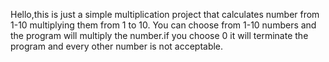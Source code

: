 Hello,this is just a simple multiplication project that calculates number from 1-10 multiplying them from 1 to 10.
You can choose from 1-10 numbers and the program will multiply the number.if you choose 0 it will terminate the program and every other number is not acceptable.
